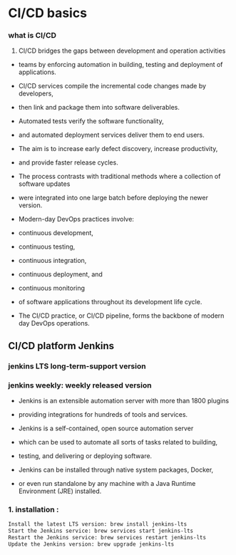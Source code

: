 # CI/CD basics

### what is CI/CD

1. CI/CD bridges the gaps between development and operation activities
- teams by enforcing automation in building, testing and deployment of applications. 
- CI/CD services compile the incremental code changes made by developers, 
- then link and package them into software deliverables. 
- Automated tests verify the software functionality, 
- and automated deployment services deliver them to end users. 
- The aim is to increase early defect discovery, increase productivity, 
- and provide faster release cycles. 
- The process contrasts with traditional methods where a collection of software updates
- were integrated into one large batch before deploying the newer version. 
- Modern-day DevOps practices involve:

- continuous development,
- continuous testing,
- continuous integration,
- continuous deployment, and
- continuous monitoring
- of software applications throughout its development life cycle. 
- The CI/CD practice, or CI/CD pipeline, forms the backbone of modern day DevOps operations.

## CI/CD platform Jenkins

### jenkins LTS long-term-support version
### jenkins weekly: weekly released version

- Jenkins is an extensible automation server with more than 1800 plugins 
- providing integrations for hundreds of tools and services. 
- Jenkins is a self-contained, open source automation server 
- which can be used to automate all sorts of tasks related to building, 
- testing, and delivering or deploying software.

- Jenkins can be installed through native system packages, Docker, 
- or even run standalone by any machine with a Java Runtime Environment (JRE) installed.

### 1. installation :
```sh
Install the latest LTS version: brew install jenkins-lts
Start the Jenkins service: brew services start jenkins-lts
Restart the Jenkins service: brew services restart jenkins-lts
Update the Jenkins version: brew upgrade jenkins-lts

```

